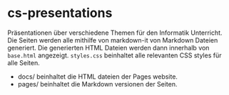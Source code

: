 # cs-presentations

Präsentationen über verschiedene Themen für den Informatik Unterricht.
Die Seiten werden alle mithilfe von markdown-it von Markdown Dateien generiert.
Die generierten HTML Dateien werden dann innerhalb von `base.html` angezeigt.
`styles.css` beinhaltet alle relevanten CSS styles für alle Seiten.

- docs/ beinhaltet die HTML dateien der Pages website.
- pages/ beinhaltet die Markdown versionen der Seiten.
